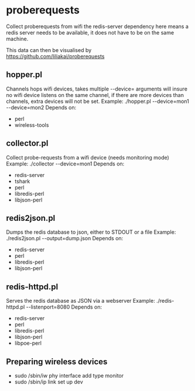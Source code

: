 # proberequests
Collect proberequests from wifi
the redis-server dependency here means a redis server needs to be available, it does not have to be on the same machine.

This data can then be visualised by https://github.com/liliakai/proberequests

## hopper.pl 
Channels hops wifi devices, takes multiple --device=<name> arguments
will insure no wifi device listens on the same channel, if there are more devices than channels, extra devices will not be set.
Example: ./hopper.pl --device=mon1 --device=mon2
Depends on:
* perl
* wireless-tools

## collector.pl
Collect probe-requests from a wifi device (needs monitoring mode)
Example: ./collector --device=mon1
Depends on:
* redis-server
* tshark
* perl
* libredis-perl
* libjson-perl

## redis2json.pl
Dumps the redis database to json, either to STDOUT or a file
Example: ./redis2json.pl --output=dump.json
Depends on:
* redis-server
* perl
* libredis-perl
* libjson-perl

## redis-httpd.pl
Serves the redis database as JSON via a webserver
Example: ./redis-httpd.pl --listenport=8080
Depends on:
* redis-server
* perl
* libredis-perl
* libjson-perl
* libpoe-perl

## Preparing wireless devices
* sudo /sbin/iw phy <phy-device-name> interface add <name-of-monitor-device> type monitor
* sudo /sbin/ip link set up dev <name-of-monitor-device>
